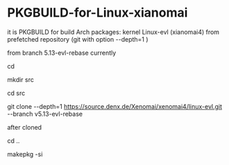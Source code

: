 # PKGBUILD-for-Linux-xianomai

it is PKGBUILD for build Arch packages: kernel Linux-evl (xianomai4) from prefetched  repository (git with option --depth=1 )

from branch 5.13-evl-rebase currently

cd <where PKGBUILD unpacked is>
  
mkdir src
  
cd src
  
git clone --depth=1 https://source.denx.de/Xenomai/xenomai4/linux-evl.git --branch v5.13-evl-rebase
  
after cloned
  
cd ..
  
makepkg -si

